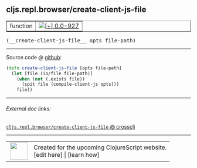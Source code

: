 ## cljs.repl.browser/create-client-js-file



 <table border="1">
<tr>
<td>function</td>
<td><a href="https://github.com/cljsinfo/cljs-api-docs/tree/0.0-927"><img valign="middle" alt="[+] 0.0-927" title="Added in 0.0-927" src="https://img.shields.io/badge/+-0.0--927-lightgrey.svg"></a> </td>
</tr>
</table>


 <samp>
(__create-client-js-file__ opts file-path)<br>
</samp>

---







Source code @ [github](https://github.com/clojure/clojurescript/blob/r1835/src/clj/cljs/repl/browser.clj#L188-L192):

```clj
(defn create-client-js-file [opts file-path]
  (let [file (io/file file-path)]
    (when (not (.exists file))
      (spit file (compile-client-js opts)))
    file))
```

<!--
Repo - tag - source tree - lines:

 <pre>
clojurescript @ r1835
└── src
    └── clj
        └── cljs
            └── repl
                └── <ins>[browser.clj:188-192](https://github.com/clojure/clojurescript/blob/r1835/src/clj/cljs/repl/browser.clj#L188-L192)</ins>
</pre>

-->

---



###### External doc links:

[`cljs.repl.browser/create-client-js-file` @ crossclj](http://crossclj.info/fun/cljs.repl.browser/create-client-js-file.html)<br>

---

 <table>
<tr><td>
<img valign="middle" align="right" width="48px" src="http://i.imgur.com/Hi20huC.png">
</td><td>
Created for the upcoming ClojureScript website.<br>
[edit here] | [learn how]
</td></tr></table>

[edit here]:https://github.com/cljsinfo/cljs-api-docs/blob/master/cljsdoc/cljs.repl.browser_create-client-js-file.cljsdoc
[learn how]:https://github.com/cljsinfo/cljs-api-docs/wiki/cljsdoc-files

<!--

This information was too distracting to show to readers, but I'll leave it
commented here since it is helpful to:

- pretty-print the data used to generate this document
- and show how to retrieve that data



The API data for this symbol:

```clj
{:ns "cljs.repl.browser",
 :name "create-client-js-file",
 :type "function",
 :signature ["[opts file-path]"],
 :source {:code "(defn create-client-js-file [opts file-path]\n  (let [file (io/file file-path)]\n    (when (not (.exists file))\n      (spit file (compile-client-js opts)))\n    file))",
          :title "Source code",
          :repo "clojurescript",
          :tag "r1835",
          :filename "src/clj/cljs/repl/browser.clj",
          :lines [188 192]},
 :full-name "cljs.repl.browser/create-client-js-file",
 :full-name-encode "cljs.repl.browser_create-client-js-file",
 :history [["+" "0.0-927"]]}

```

Retrieve the API data for this symbol:

```clj
;; from Clojure REPL
(require '[clojure.edn :as edn])
(-> (slurp "https://raw.githubusercontent.com/cljsinfo/cljs-api-docs/catalog/cljs-api.edn")
    (edn/read-string)
    (get-in [:symbols "cljs.repl.browser/create-client-js-file"]))
```

-->
